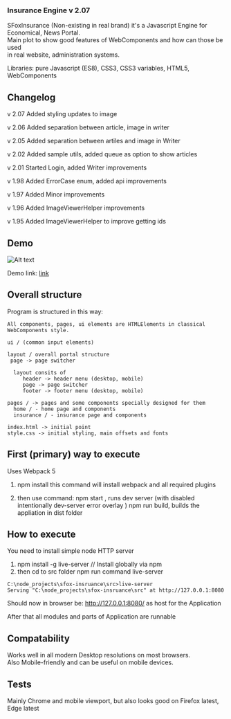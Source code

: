 ### Insurance Engine v 2.07

SFoxInsurance (Non-existing in real brand) it's a Javascript Engine for <br />
Economical, News Portal. <br />
Main plot to show good features of WebComponents and how can those be used <br />
in real website, administration systems.

Libraries: pure Javascript (ES8), CSS3, CSS3 variables, HTML5, WebComponents

## Changelog
v 2.07
  Added styling updates to image

v 2.06
  Added separation between article, image in writer

v 2.05
  Added separation between artiles and image in Writer

v 2.02
  Added sample utils, added queue as option to show articles

v 2.01
  Started Login, added Writer improvements

v 1.98
  Added ErrorCase enum, added api improvements

v 1.97
  Added Minor improvements

v 1.96
  Added ImageViewerHelper improvements

v 1.95
  Added ImageViewerHelper to improve getting ids


## Demo 

![Alt text](http://norwaydict.com/sfoxinsurance/screen.jpg "Screen")

Demo link: [link](http://norwaydict.com/sfoxinsurance)


## Overall structure
 Program is structured in this way: 

    All components, pages, ui elements are HTMLElements in classical WebComponents style.

    ui / (common input elements)

    layout / overall portal structure
     page -> page switcher

      layout consits of 
         header -> header menu (desktop, mobile)
         page -> page switcher
         footer -> footer menu (desktop, mobile)

    pages / -> pages and some components specially designed for them
      home / - home page and components
      insurance / - insurance page and components
    
    index.html -> initial point
    style.css -> initial styling, main offsets and fonts

   
## First (primary) way to execute 
  Uses Webpack 5
   1. npm install
   this command will install webpack and all required plugins

   2. then use command:
     npm start , runs dev server (with disabled intentionally dev-server error overlay )
     npm run build, builds the appliation in dist folder


## How to execute  
  You need to install simple node HTTP server
  
   1. npm install -g live-server // Install globally via npm
   2. then cd to src folder
       npm run command 
		live-server     

    C:\node_projects\sfox-insruance\src>live-server
    Serving "C:\node_projects\sfox-insruance\src" at http://127.0.0.1:8080

   Should now in browser be: http://127.0.0.1:8080/ as host for the Application

   After that all modules and parts of Application are runnable


## Compatability
  Works well in all modern Desktop resolutions on most browsers. <br />
  Also Mobile-friendly and can be useful on mobile devices.

## Tests
  Mainly Chrome and mobile viewport, but also looks good on Firefox latest, Edge latest

